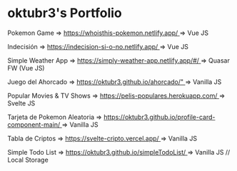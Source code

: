 <h1> oktubr3's Portfolio </h1>

<p> Pokemon Game       => <a href="https://whoisthis-pokemon.netlify.app/"> https://whoisthis-pokemon.netlify.app/   </a>  => Vue JS </p>

<p> Indecisión         => <a href="https://indecision-si-o-no.netlify.app/"> https://indecision-si-o-no.netlify.app/ </a>  => Vue JS </p>

<p> Simple Weather App => <a href="https://simply-weather-app.netlify.app/#/"> https://simply-weather-app.netlify.app/#/ </a>  => Quasar FW (Vue JS) </p>

<p> Juego del Ahorcado => <a href="https://oktubr3.github.io/ahorcado/"> https://oktubr3.github.io/ahorcado/"     </a>  => Vanilla JS </p> 

<p> Popular Movies & TV Shows => <a href="https://pelis-populares.herokuapp.com/"> https://pelis-populares.herokuapp.com/ </a>  => Svelte JS </p>

<p> Tarjeta de Pokemon Aleatoria => <a href="https://oktubr3.github.io/profile-card-component-main/"> https://oktubr3.github.io/profile-card-component-main/ </a>  => Vanilla JS </p>

<p> Tabla de Criptos => <a href="https://svelte-cripto.vercel.app/"> https://svelte-cripto.vercel.app/ </a>  => Vanilla JS </p>

<p> Simple Todo List => <a href="https://oktubr3.github.io/simpleTodoList/"> https://oktubr3.github.io/simpleTodoList/ </a>  => Vanilla JS // Local Storage </p>